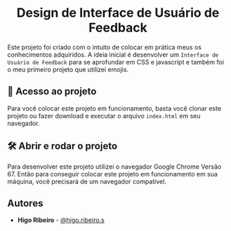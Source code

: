 <h1 align="center"> Design de Interface de Usuário de Feedback </h1>

Este projeto foi criado com o intuito de colocar em prática meus
os conhecimentos adquiridos. A ideia inicial é desenvolver
um `Interface de Usuário de Feedback` para se aprofundar em CSS e javascript e também foi o meu primeiro projeto que utilizei emojis.

## 📁 Acesso ao projeto

Para você colocar este projeto em funcionamento, basta você clonar este
projeto ou fazer download e executar o arquivo `index.html` em seu
navegador.

## 🛠️ Abrir e rodar o projeto

Para desenvolver este projeto utilizei o navegador Google Chrome Versão 67.
Então para conseguir colocar este projeto em funcionamento em sua máquina,
você precisará de um navegador compatível.

## Autores

- **Higo Ribeiro** - [@higo.ribeiro.s](https://www.instagram.com/higo.ribeiro.s/)
